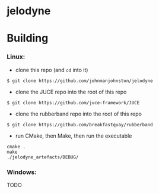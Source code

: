 # jelodyne

# Building
### Linux:
- clone this repo (and `cd` into it)
```shell
$ git clone https://github.com/johnmanjohnston/jelodyne
```
- clone the JUCE repo into the root of this repo
```shell
$ git clone https://github.com/juce-framework/JUCE
```
- clone the rubberband repo into the root of this repo
```shell 
$ git clone https://github.com/breakfastquay/rubberband
```

- run CMake, then Make, then run the executable
```shell
cmake .
make
./jelodyne_artefacts/DEBUG/
```
### Windows:
TODO

